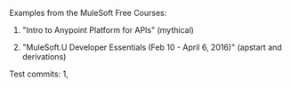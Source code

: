 Examples from the MuleSoft Free Courses: 

1. "Intro to Anypoint Platform for APIs" (mythical)

2. "MuleSoft.U Developer Essentials (Feb 10 - April 6, 2016)" (apstart and derivations)

Test commits: 1, 
